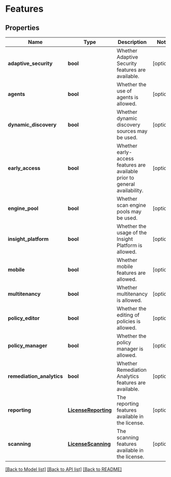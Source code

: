 # Features

## Properties
Name | Type | Description | Notes
------------ | ------------- | ------------- | -------------
**adaptive_security** | **bool** | Whether Adaptive Security features are available. | [optional] 
**agents** | **bool** | Whether the use of agents is allowed. | [optional] 
**dynamic_discovery** | **bool** | Whether dynamic discovery sources may be used. | [optional] 
**early_access** | **bool** | Whether early-access features are available prior to general availability. | [optional] 
**engine_pool** | **bool** | Whether scan engine pools may be used. | [optional] 
**insight_platform** | **bool** | Whether the usage of the Insight Platform is allowed. | [optional] 
**mobile** | **bool** | Whether mobile features are allowed. | [optional] 
**multitenancy** | **bool** | Whether multitenancy is allowed. | [optional] 
**policy_editor** | **bool** | Whether the editing of policies is allowed. | [optional] 
**policy_manager** | **bool** | Whether the policy manager is allowed. | [optional] 
**remediation_analytics** | **bool** | Whether Remediation Analytics features are available. | [optional] 
**reporting** | [**LicenseReporting**](LicenseReporting.md) | The reporting features available in the license. | [optional] 
**scanning** | [**LicenseScanning**](LicenseScanning.md) | The scanning features available in the license. | [optional] 

[[Back to Model list]](../README.md#documentation-for-models) [[Back to API list]](../README.md#documentation-for-api-endpoints) [[Back to README]](../README.md)


